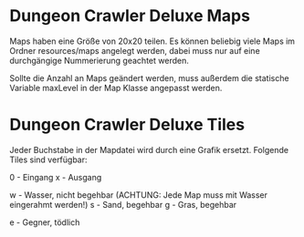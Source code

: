 Dungeon Crawler Deluxe Maps
==========
Maps haben eine Größe von 20x20 teilen. Es können beliebig viele Maps im Ordner resources/maps angelegt werden, dabei muss nur auf eine durchgängige Nummerierung geachtet werden.

Sollte die Anzahl an Maps geändert werden, muss außerdem die statische Variable maxLevel in der Map Klasse angepasst werden.

Dungeon Crawler Deluxe Tiles
==========
Jeder Buchstabe in der Mapdatei wird durch eine Grafik ersetzt. Folgende Tiles sind verfügbar:

0 - Eingang
x - Ausgang

w - Wasser, nicht begehbar (ACHTUNG: Jede Map muss mit Wasser eingerahmt werden!)
s - Sand, begehbar
g - Gras, begehbar

e - Gegner, tödlich